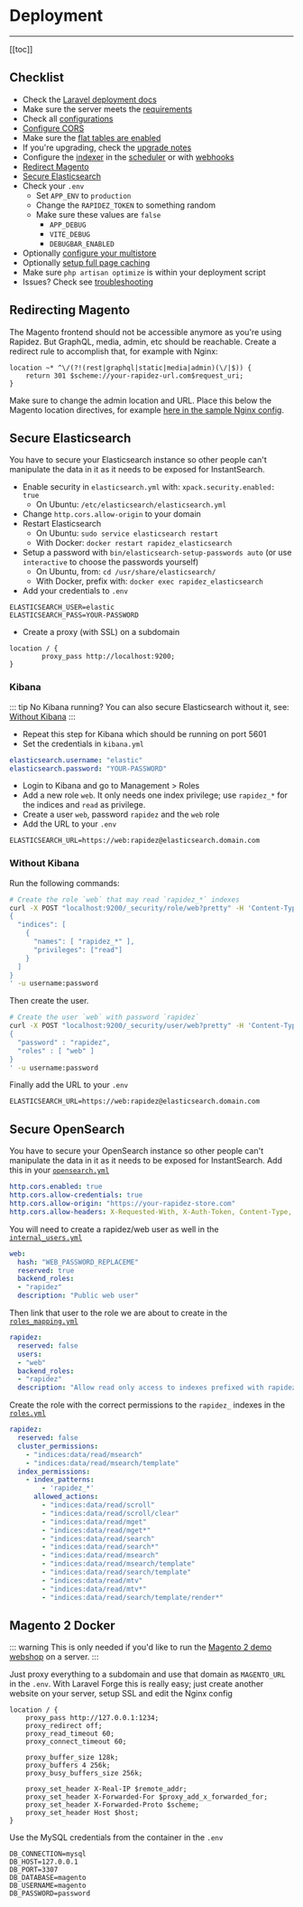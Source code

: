 # Deployment

---

[[toc]]

## Checklist

- Check the [Laravel deployment docs](https://laravel.com/docs/12.x/deployment)
- Make sure the server meets the [requirements](installation.md#requirements)
- Check all [configurations](configuration.md)
- [Configure CORS](installation.md#cors)
- Make sure the [flat tables are enabled](installation.md#flat-tables)
- If you're upgrading, check the [upgrade notes](upgrading.md)
- Configure the [indexer](indexer.md) in the [scheduler](indexer.md#scheduler) or with [webhooks](indexer.md#webhook)
- [Redirect Magento](#redirecting-magento)
- [Secure Elasticsearch](#secure-elasticsearch)
- Check your `.env`
  - Set `APP_ENV` to `production`
  - Change the `RAPIDEZ_TOKEN` to something random
  - Make sure these values are `false`
    - `APP_DEBUG`
    - `VITE_DEBUG`
    - `DEBUGBAR_ENABLED`
- Optionally [configure your multistore](installation.md#multistore)
- Optionally [setup full page caching](cache.md#full-page-caching)
- Make sure `php artisan optimize` is within your deployment script
- Issues? Check see [troubleshooting](troubleshooting.md)

## Redirecting Magento

The Magento frontend should not be accessible anymore as you're using Rapidez. But GraphQL, media, admin, etc should be reachable. Create a redirect rule to accomplish that, for example with Nginx:
```nginx
location ~* ^\/(?!(rest|graphql|static|media|admin)(\/|$)) {
    return 301 $scheme://your-rapidez-url.com$request_uri;
}
```
Make sure to change the admin location and URL. Place this below the Magento location directives, for example [here in the sample Nginx config](https://github.com/magento/magento2/blob/203a44f9e755fa6d2e057f1b99efbaff17546a80/nginx.conf.sample#L222).

## Secure Elasticsearch

You have to secure your Elasticsearch instance so other people can't manipulate the data in it as it needs to be exposed for InstantSearch.

- Enable security in `elasticsearch.yml` with: `xpack.security.enabled: true`
  - On Ubuntu: `/etc/elasticsearch/elasticsearch.yml`
- Change `http.cors.allow-origin` to your domain
- Restart Elasticsearch
  - On Ubuntu: `sudo service elasticsearch restart`
  - With Docker: `docker restart rapidez_elasticsearch`
- Setup a password with `bin/elasticsearch-setup-passwords auto` (or use `interactive` to choose the passwords yourself)
  - On Ubuntu, from: `cd /usr/share/elasticsearch/`
  - With Docker, prefix with: `docker exec rapidez_elasticsearch `
- Add your credentials to `.env`
```dotenv
ELASTICSEARCH_USER=elastic
ELASTICSEARCH_PASS=YOUR-PASSWORD
```
- Create a proxy (with SSL) on a subdomain
```nginx
location / {
        proxy_pass http://localhost:9200;
}
```

### Kibana

::: tip No Kibana running?
You can also secure Elasticsearch without it, see: [Without Kibana](#without-kibana)
:::

- Repeat this step for Kibana which should be running on port 5601
- Set the credentials in `kibana.yml`
```yaml
elasticsearch.username: "elastic"
elasticsearch.password: "YOUR-PASSWORD"
```
- Login to Kibana and go to Management > Roles
- Add a new role `web`. It only needs one index privilege; use `rapidez_*` for the indices and `read` as privilege.
- Create a user `web`, password `rapidez` and the `web` role
- Add the URL to your `.env`

```dotenv
ELASTICSEARCH_URL=https://web:rapidez@elasticsearch.domain.com
```

### Without Kibana

Run the following commands:

```bash
# Create the role `web` that may read `rapidez_*` indexes
curl -X POST "localhost:9200/_security/role/web?pretty" -H 'Content-Type: application/json' -d'
{
  "indices": [
    {
      "names": [ "rapidez_*" ],
      "privileges": ["read"]
    }
  ]
}
' -u username:password
```

Then create the user.

```bash
# Create the user `web` with password `rapidez`
curl -X POST "localhost:9200/_security/user/web?pretty" -H 'Content-Type: application/json' -d'
{
  "password" : "rapidez",
  "roles" : [ "web" ]
}
' -u username:password
```

Finally add the URL to your `.env`
```dotenv
ELASTICSEARCH_URL=https://web:rapidez@elasticsearch.domain.com
```

## Secure OpenSearch

You have to secure your OpenSearch instance so other people can't manipulate the data in it as it needs to be exposed for InstantSearch. Add this in your [`opensearch.yml`](https://docs.opensearch.org/docs/latest/install-and-configure/configuring-opensearch/index/#configuration-file)
```yaml
http.cors.enabled: true
http.cors.allow-credentials: true
http.cors.allow-origin: "https://your-rapidez-store.com"
http.cors.allow-headers: X-Requested-With, X-Auth-Token, Content-Type, Content-Length, Authorization, Access-Control-Allow-Headers, Accept
```

You will need to create a rapidez/web user as well in the [`internal_users.yml`](https://docs.opensearch.org/docs/latest/security/configuration/yaml/#internal_usersyml)
```yaml
web:
  hash: "WEB_PASSWORD_REPLACEME"
  reserved: true
  backend_roles:
  - "rapidez"
  description: "Public web user"
```

Then link that user to the role we are about to create in the [`roles_mapping.yml`](https://docs.opensearch.org/docs/latest/security/configuration/yaml/#roles_mappingyml)
```yaml
rapidez:
  reserved: false
  users:
  - "web"
  backend_roles:
  - "rapidez"
  description: "Allow read only access to indexes prefixed with rapidez_"
```

Create the role with the correct permissions to the `rapidez_` indexes in the [`roles.yml`](https://docs.opensearch.org/docs/latest/security/configuration/yaml/#rolesyml)
```yaml
rapidez:
  reserved: false
  cluster_permissions:
    - "indices:data/read/msearch"
    - "indices:data/read/msearch/template"
  index_permissions:
    - index_patterns:
        - 'rapidez_*'
      allowed_actions:
        - "indices:data/read/scroll"
        - "indices:data/read/scroll/clear"
        - "indices:data/read/mget"
        - "indices:data/read/mget*"
        - "indices:data/read/search"
        - "indices:data/read/search*"
        - "indices:data/read/msearch"
        - "indices:data/read/msearch/template"
        - "indices:data/read/search/template"
        - "indices:data/read/mtv"
        - "indices:data/read/mtv*"
        - "indices:data/read/search/template/render*"
```

## Magento 2 Docker

::: warning
This is only needed if you'd like to run the [Magento 2 demo webshop](installation.md#demo-magento-2-webshop) on a server.
:::

Just proxy everything to a subdomain and use that domain as `MAGENTO_URL` in the `.env`. With Laravel Forge this is really easy; just create another website on your server, setup SSL and edit the Nginx config
```nginx
location / {
    proxy_pass http://127.0.0.1:1234;
    proxy_redirect off;
    proxy_read_timeout 60;
    proxy_connect_timeout 60;
    
    proxy_buffer_size 128k;
    proxy_buffers 4 256k;
    proxy_busy_buffers_size 256k;

    proxy_set_header X-Real-IP $remote_addr;
    proxy_set_header X-Forwarded-For $proxy_add_x_forwarded_for;
    proxy_set_header X-Forwarded-Proto $scheme;
    proxy_set_header Host $host;
}
```
Use the MySQL credentials from the container in the `.env`
```dotenv
DB_CONNECTION=mysql
DB_HOST=127.0.0.1
DB_PORT=3307
DB_DATABASE=magento
DB_USERNAME=magento
DB_PASSWORD=password
```

